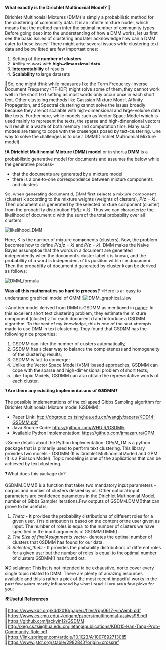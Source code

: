**What exactly is the Dirichlet Multinomial Model?** 🤔

Dirichlet Multinomial Mixtures (DMM) is simply a probabilistic method for the clustering of community data. It is an infinite mixture model, which means that the method can infer the optimal number of community types. Before going deep into the understanding of how a DMM works, let us first see the basic issues of clustering and later acknowledge how can a DMM cater to these issues! There might arise several issues while clustering text data and below listed are few important ones:
1. Setting of the **number of clusters**
2. Ability to work with **high-dimensional data**
3. **Interpretability** of results
4. **Scalability** to large datasets
 
🤔So, one might think while measures like the Term Frequency-Inverse Document Frequency (TF-IDF) might solve some of them, they cannot work well in the short text setting as most words only occur once in each short text. Other clustering methods like Gaussian Mixture Model, Affinity Propagation, and Spectral clustering cannot solve the issues broadly because they are not scalable with high-dimensional and large-volume data like texts. Furthermore, while models such as Vector Space Model which is used mainly to represent the texts, the sparse and high-dimensional vectors will result in a waste of both memory and computation time. Many such models are failing to cope with the challenges posed by text-clustering. One way to solve the challenges is to use a DMM(Dirichlet Multinomial Mixture model)

❗**A Dirichlet Multinomial Mixture (DMM) model** or in short a **DMM** is a probabilistic generative model for documents and assumes the below while the generative process-  
* that the documents are generated by a mixture model  
* there is a one-to-one correspondence between mixture components and clusters  

So, when generating document d, DMM first selects a mixture component (cluster) k according to the mixture weights (weights of clusters), _P(z = k)_. Then document d is generated by the selected mixture component (cluster) from the probability distribution _P(d|z = k)_.  Thus we can characterize the likelihood of document d with the sum of the total probability over all clusters:

![likelihood_DMM](https://github.com/UmaGunturi/awesome-ai-ml-dl/blob/master/natural-language-processing/formulae/likehood_DMM.png)

Here, K is the number of mixture components (clusters). Now, the problem becomes how to define _P(d|z = k)_ and _P(z = k)_. DMM makes the Naive Bayes assumption that the words in a document are generated independently when the document’s cluster label k is known, and the probability of a word is independent of its position within the document. Then the probability of document d generated by cluster k can be derived as follows:

![DMM_formula](https://github.com/UmaGunturi/awesome-ai-ml-dl/blob/master/natural-language-processing/formulae/DMM_formula.png)

**Was all this mathematics so hard to process?**
⭐Here is an easy to understand graphical model of GMM!!
   ![DMM_graphical_view](https://github.com/UmaGunturi/awesome-ai-ml-dl/blob/master/natural-language-processing/formulae/dmm_graphical_view.png)

💡Another model derived from DMM is GSDMM as mentioned in [paper](http://dbgroup.cs.tsinghua.edu.cn/wangjy/papers/KDD14-GSDMM.pdf):
      In this excellent short text clustering problem, they estimate the mixture component (cluster) z for each document d and introduce a GSDMM algorithm. To the best of my knowledge, this is one of the best attempts made to use DMM in text clustering. They found that GSDMM has the following nice properties: 
1) GSDMM can infer the number of clusters automatically; 
2) GSDMM has a clear way to balance the completeness and homogeneity of the clustering results;
3) GSDMM is fast to converge;
4) Unlike the Vector Space Model (VSM)-based approaches, GSDMM can cope with the sparse and high-dimensional problem of short texts; 
5) Like Topic Models, GSDMM can also obtain the representative words of each cluster.

❓**Are there any exisiting implementations of GSDMM?**

The possible implementations of the collapsed Gibbs Sampling algorithm for Dirichlet Multinomial Mixture model (GSDMM):


* Paper Link: http://dbgroup.cs.tsinghua.edu.cn/wangjy/papers/KDD14-GSDMM.pdf  
* Java Source Code: https://github.com/WHUIR/GSDMM  
* Available Python Implementation: https://github.com/jrmazarura/GPM  

💡Some details about the Python Implementation:
GPyM_TM is a python package that is primarily used to perform text clustering. This library provides two models - GSDMM (It is Dirichlet Multinomial Model) and GPM (It is a Poisson Model). Topic modeling is one of the applications that can be achieved by text clustering.

❓What does this package do?

GSDMM.DMM() is a function that takes two mandatory input parameters - corpus and number of clusters desired by us. Other optional input parameters are confidence parameters in the Dirichlet Multinomial Model, number of Gibbs Sampler iterations.Few outputs of GSDMM.DMM()that can prove to be useful is:

1. *Theta* - It provides the probability distributions of different roles for a given user. This distribution is based on the content of the user given as input. The number of roles is equal to the number of clusters we have specified in the input arguments of GSDMM.DMM().
2. *The Size of finalAssignments vector*- denotes the optimal number of clusters that GSDMM has found for our data.
3. *Selected_theta* - It provides the probability distributions of different roles for a given user but the number of roles is equal to the optimal number of clusters GSDMM() has found out.



❌Disclaimer: This list is not intended to be exhaustive, nor to cover every single topic related to DMM. There are plenty of amazing resources available and this is rather a pick of the most recent impactful works in the past few years  mostly influenced by what I read. Here are a few picks for you:

🌍**Useful References**

📌https://www.kdd.org/kdd2016/papers/files/rpp0617-yinAemb.pdf  
📌https://www.cs.cmu.edu/~knigam/papers/multinomial-aaaiws98.pdf  
📌https://github.com/jackyin12/GSDMM  
📌http://keg.cs.tsinghua.edu.cn/jietang/publications/KDD15-Han-Tang-Prob-Community-Role.pdf  
📌https://link.springer.com/article/10.1023/A:1007692713085  
📌https://www.jstor.org/stable/2982840?origin=crossref  








